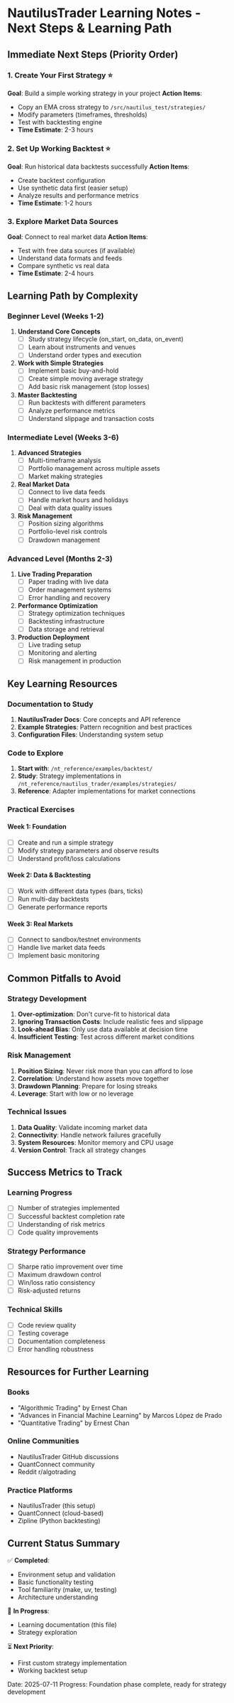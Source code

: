 # NautilusTrader Learning Notes - Next Steps & Learning Path

## Immediate Next Steps (Priority Order)

### 1. Create Your First Strategy ⭐

**Goal**: Build a simple working strategy in your project **Action Items**:

- Copy an EMA cross strategy to `/src/nautilus_test/strategies/`
- Modify parameters (timeframes, thresholds)
- Test with backtesting engine
- **Time Estimate**: 2-3 hours

### 2. Set Up Working Backtest ⭐

**Goal**: Run historical data backtests successfully **Action Items**:

- Create backtest configuration
- Use synthetic data first (easier setup)
- Analyze results and performance metrics
- **Time Estimate**: 1-2 hours

### 3. Explore Market Data Sources

**Goal**: Connect to real market data **Action Items**:

- Test with free data sources (if available)
- Understand data formats and feeds
- Compare synthetic vs real data
- **Time Estimate**: 2-4 hours

## Learning Path by Complexity

### Beginner Level (Weeks 1-2)

1. **Understand Core Concepts**
   - [ ] Study strategy lifecycle (on_start, on_data, on_event)
   - [ ] Learn about instruments and venues
   - [ ] Understand order types and execution

2. **Work with Simple Strategies**
   - [ ] Implement basic buy-and-hold
   - [ ] Create simple moving average strategy
   - [ ] Add basic risk management (stop losses)

3. **Master Backtesting**
   - [ ] Run backtests with different parameters
   - [ ] Analyze performance metrics
   - [ ] Understand slippage and transaction costs

### Intermediate Level (Weeks 3-6)

1. **Advanced Strategies**
   - [ ] Multi-timeframe analysis
   - [ ] Portfolio management across multiple assets
   - [ ] Market making strategies

2. **Real Market Data**
   - [ ] Connect to live data feeds
   - [ ] Handle market hours and holidays
   - [ ] Deal with data quality issues

3. **Risk Management**
   - [ ] Position sizing algorithms
   - [ ] Portfolio-level risk controls
   - [ ] Drawdown management

### Advanced Level (Months 2-3)

1. **Live Trading Preparation**
   - [ ] Paper trading with live data
   - [ ] Order management systems
   - [ ] Error handling and recovery

2. **Performance Optimization**
   - [ ] Strategy optimization techniques
   - [ ] Backtesting infrastructure
   - [ ] Data storage and retrieval

3. **Production Deployment**
   - [ ] Live trading setup
   - [ ] Monitoring and alerting
   - [ ] Risk management in production

## Key Learning Resources

### Documentation to Study

1. **NautilusTrader Docs**: Core concepts and API reference
2. **Example Strategies**: Pattern recognition and best practices
3. **Configuration Files**: Understanding system setup

### Code to Explore

1. **Start with**: `/nt_reference/examples/backtest/`
2. **Study**: Strategy implementations in `/nt_reference/nautilus_trader/examples/strategies/`
3. **Reference**: Adapter implementations for market connections

### Practical Exercises

#### Week 1: Foundation

- [ ] Create and run a simple strategy
- [ ] Modify strategy parameters and observe results
- [ ] Understand profit/loss calculations

#### Week 2: Data & Backtesting

- [ ] Work with different data types (bars, ticks)
- [ ] Run multi-day backtests
- [ ] Generate performance reports

#### Week 3: Real Markets

- [ ] Connect to sandbox/testnet environments
- [ ] Handle live market data feeds
- [ ] Implement basic monitoring

## Common Pitfalls to Avoid

### Strategy Development

1. **Over-optimization**: Don't curve-fit to historical data
2. **Ignoring Transaction Costs**: Include realistic fees and slippage
3. **Look-ahead Bias**: Only use data available at decision time
4. **Insufficient Testing**: Test across different market conditions

### Risk Management

1. **Position Sizing**: Never risk more than you can afford to lose
2. **Correlation**: Understand how assets move together
3. **Drawdown Planning**: Prepare for losing streaks
4. **Leverage**: Start with low or no leverage

### Technical Issues

1. **Data Quality**: Validate incoming market data
2. **Connectivity**: Handle network failures gracefully
3. **System Resources**: Monitor memory and CPU usage
4. **Version Control**: Track all strategy changes

## Success Metrics to Track

### Learning Progress

- [ ] Number of strategies implemented
- [ ] Successful backtest completion rate
- [ ] Understanding of risk metrics
- [ ] Code quality improvements

### Strategy Performance

- [ ] Sharpe ratio improvement over time
- [ ] Maximum drawdown control
- [ ] Win/loss ratio consistency
- [ ] Risk-adjusted returns

### Technical Skills

- [ ] Code review quality
- [ ] Testing coverage
- [ ] Documentation completeness
- [ ] Error handling robustness

## Resources for Further Learning

### Books

- "Algorithmic Trading" by Ernest Chan
- "Advances in Financial Machine Learning" by Marcos López de Prado
- "Quantitative Trading" by Ernest Chan

### Online Communities

- NautilusTrader GitHub discussions
- QuantConnect community
- Reddit r/algotrading

### Practice Platforms

- NautilusTrader (this setup)
- QuantConnect (cloud-based)
- Zipline (Python backtesting)

## Current Status Summary

✅ **Completed**:

- Environment setup and validation
- Basic functionality testing
- Tool familiarity (make, uv, testing)
- Architecture understanding

🚧 **In Progress**:

- Learning documentation (this file)
- Strategy exploration

⏳ **Next Priority**:

- First custom strategy implementation
- Working backtest setup

Date: 2025-07-11 Progress: Foundation phase complete, ready for strategy development
